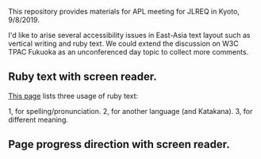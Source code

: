 This repository provides materials for APL meeting for JLREQ in Kyoto, 9/8/2019.

I'd like to arise several accessibility issues in East-Asia text layout such as vertical writing and ruby text. We could extend the discussion on W3C TPAC Fukuoka as an unconferenced day topic to collect more comments.

## Ruby text with screen reader.

[This page](https://bobbytung.github.io/Ruby_testcase_TTS/) lists three usage of ruby text:

1, for spelling/pronunciation.
2, for another language (and Katakana).
3, for different meaning.

## Page progress direction with screen reader.
